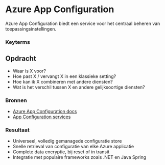# Azure App Configuration
Azure App Configuration biedt een service voor het centraal beheren van toepassingsinstellingen. 

### Keyterms


## Opdracht
- Waar is X voor?
- Hoe past X / vervangt X in een klassieke setting?
- Hoe kan ik X combineren met andere diensten?
- Wat is het verschil tussen X en andere gelijksoortige diensten?

### Bronnen
- [Azure App Configuration docs](https://docs.microsoft.com/en-us/azure/azure-app-configuration/overview)
- [App Configuration services](https://azure.microsoft.com/en-us/services/app-configuration/)
### Resultaat
* Universeel, volledig gemanagede configuratie store
* Snelle retrieval van configuratie van elke Azure applicatie
* Complete data encryptie, bij reset of in transit
* Integratie met populaire frameworks zoals .NET en Java Spring
